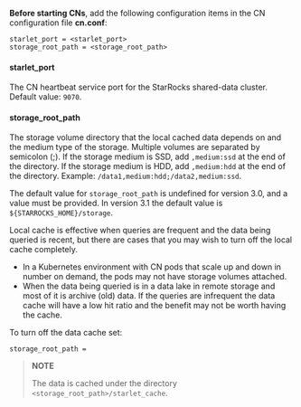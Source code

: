 
**Before starting CNs**, add the following configuration items in the CN configuration file **cn.conf**:

```Properties
starlet_port = <starlet_port>
storage_root_path = <storage_root_path>
```

#### starlet_port

The CN heartbeat service port for the StarRocks shared-data cluster. Default value: `9070`.

#### storage_root_path

The storage volume directory that the local cached data depends on and the medium type of the storage. Multiple volumes are separated by semicolon (;). If the storage medium is SSD, add `,medium:ssd` at the end of the directory. If the storage medium is HDD, add `,medium:hdd` at the end of the directory. Example: `/data1,medium:hdd;/data2,medium:ssd`.

The default value for `storage_root_path` is undefined for version 3.0, and a value must be provided.
In version 3.1 the default value is `${STARROCKS_HOME}/storage`.

Local cache is effective when queries are frequent and the data being queried is recent, but there are cases that you may wish to turn off the local cache completely.

- In a Kubernetes environment with CN pods that scale up and down in number on demand, the pods may not have storage volumes attached.
- When the data being queried is in a data lake in remote storage and most of it is archive (old) data. If the queries are infrequent the data cache will have a low hit ratio and the benefit may not be worth having the cache.

To turn off the data cache set:

```Properties
storage_root_path =
```

> **NOTE**
>
> The data is cached under the directory `<storage_root_path>/starlet_cache`.

